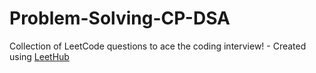 # Problem-Solving-CP-DSA
Collection of LeetCode questions to ace the coding interview! - Created using [LeetHub](https://github.com/QasimWani/LeetHub)
